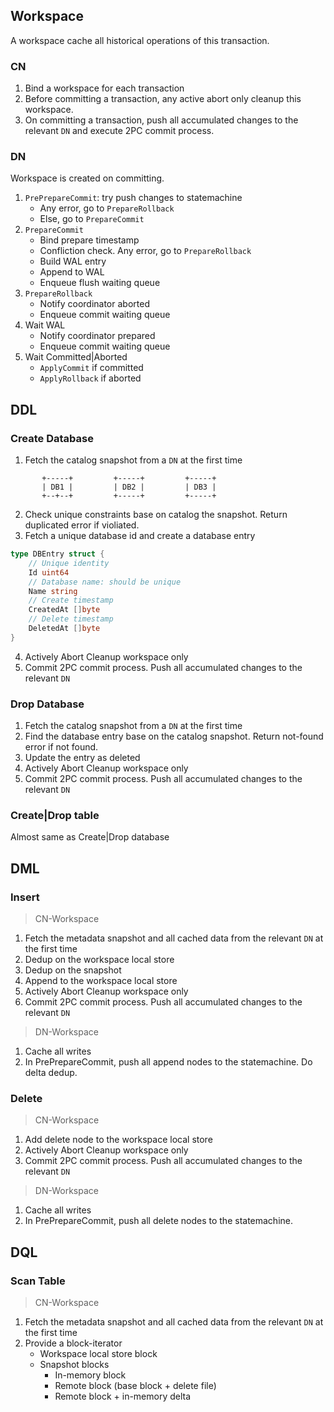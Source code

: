 ## Workspace
A workspace cache all historical operations of this transaction.

### CN
1. Bind a workspace for each transaction
2. Before committing a transaction, any active abort only cleanup this workspace.
3. On committing a transaction, push all accumulated changes to the relevant `DN` and execute 2PC commit process.

### DN
Workspace is created on committing.
1. `PrePrepareCommit`: try push changes to statemachine
   - Any error, go to `PrepareRollback`
   - Else, go to `PrepareCommit`
2. `PrepareCommit`
   - Bind prepare timestamp
   - Confliction check. Any error, go to `PrepareRollback`
   - Build WAL entry
   - Append to WAL
   - Enqueue flush waiting queue
3. `PrepareRollback`
   - Notify coordinator aborted
   - Enqueue commit waiting queue
4. Wait WAL
   - Notify coordinator prepared
   - Enqueue commit waiting queue
5. Wait Committed|Aborted
   - `ApplyCommit` if committed
   - `ApplyRollback` if aborted

## DDL

### Create Database

1. Fetch the catalog snapshot from a `DN` at the first time
```
       +-----+         +-----+         +-----+
       | DB1 |         | DB2 |         | DB3 |
       +--+--+         +-----+         +-----+
```
2. Check unique constraints base on catalog the snapshot. Return duplicated error if violiated.
3. Fetch a unique database id and create a database entry
```go
type DBEntry struct {
    // Unique identity
    Id uint64
    // Database name: should be unique
    Name string
    // Create timestamp
    CreatedAt []byte
    // Delete timestamp
    DeletedAt []byte
}
```
4. Actively Abort
   Cleanup workspace only
5. Commit
   2PC commit process. Push all accumulated changes to the relevant `DN`

### Drop Database

1. Fetch the catalog snapshot from a `DN` at the first time
2. Find the database entry base on the catalog snapshot. Return not-found error if not found.
3. Update the entry as deleted
4. Actively Abort
   Cleanup workspace only
5. Commit
   2PC commit process. Push all accumulated changes to the relevant `DN`

### Create|Drop table

Almost same as Create|Drop database

## DML

### Insert

> CN-Workspace
1. Fetch the metadata snapshot and all cached data from the relevant `DN` at the first time
2. Dedup on the workspace local store
3. Dedup on the snapshot
4. Append to the workspace local store
5. Actively Abort
   Cleanup workspace only
6. Commit
   2PC commit process. Push all accumulated changes to the relevant `DN`
> DN-Workspace
1. Cache all writes
2. In PrePrepareCommit, push all append nodes to the statemachine. Do delta dedup.

### Delete

> CN-Workspace
1. Add delete node to the workspace local store
2. Actively Abort
   Cleanup workspace only
3. Commit
   2PC commit process. Push all accumulated changes to the relevant `DN`
> DN-Workspace
1. Cache all writes
2. In PrePrepareCommit, push all delete nodes to the statemachine.

## DQL

### Scan Table

> CN-Workspace
1. Fetch the metadata snapshot and all cached data from the relevant `DN` at the first time
2. Provide a block-iterator
   - Workspace local store block
   - Snapshot blocks
     - In-memory block
     - Remote block (base block + delete file)
     - Remote block + in-memory delta
